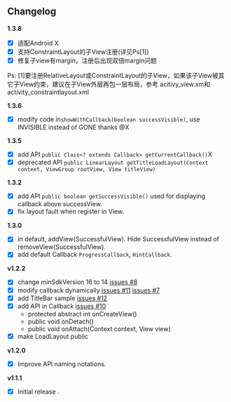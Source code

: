 Changelog
---
**1.3.8**
- [x] 适配Android X
- [x] 支持ConstraintLayout的子View注册(详见Ps[1])
- [x] 修复子view有margin，注册后出现双倍margin问题

Ps:
[1]要注册RelativeLayout或ConstraintLayout的子View，如果该子View被其它子View约束，建议在子View外层再包一层布局，参考
acitivy_view.xm和activity_constraintlayout.xml

**1.3.6**
- [x] modify code in`showWithCallback(boolean successVisible)`, use INVISIBLE instead of GONE thanks @X

**1.3.5**
- [x] add API `public Class<? extends Callback> getCurrentCallback()`X
- [x] deprecated API `public LinearLayout getTitleLoadLayout(Context context, ViewGroup rootView, View titleView)`

**1.3.2**
- [x] add API `public boolean getSuccessVisible()` used for displaying callback above successView.
- [x] fix layout fault when register in View.

**1.3.0**
- [x] in default, addView(SuccessfulView). Hide SuccessfulView instead of removeView(SuccessfulView).
- [x] add default Callback `ProgressCallback`, `HintCallback`.

**v1.2.2**
- [x] change minSdkVersion 16 to 14 [issues #8](https://github.com/KingJA/LoadSir/issues/8)
- [x] modify callback dynamically [issues #11](https://github.com/KingJA/LoadSir/issues/11) [issues #7](https://github.com/KingJA/LoadSir/issues/7)
- [x] add TitleBar sample [issues #12](https://github.com/KingJA/LoadSir/issues/12)
- [x] add API in Callback [issues #10](https://github.com/KingJA/LoadSir/issues/10)
    * protected abstract int onCreateView()
    * public void onDetach()
    * public void onAttach(Context context, View view)
- [x] make LoadLayout public

**v1.2.0**
- [x] Improve API naming notations.

**v1.1.1**
- [x] Initial release .
